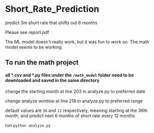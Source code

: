 # Short_Rate_Prediction
predict 3m short rate that shifts out 6 months

Please see report.pdf

The ML model doesn't really work, but it was fun to work on.
The math model seems to be working

## To run the math project
#### all *.csv and *.py files under the  `/math_model` folder need to be downloaded and saved in the same directory

change the starting month at line 203 in analyze.py to preferred date

change analyze window at line 218 in analyze.py to preferred range

default values are `36` and `12` respectively, meaning starting at the 36th month, and predict next 6 months of short rate every 12 months

run `python analyze.py`




